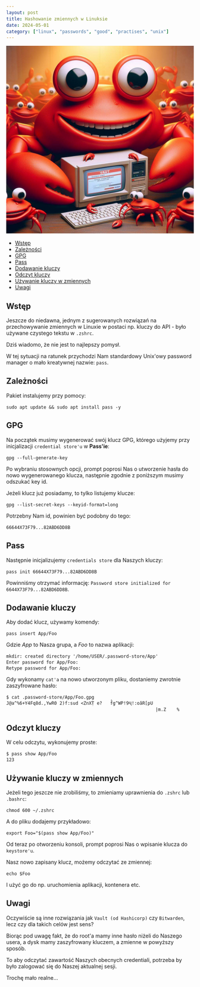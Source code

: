 ```yaml
---
layout: post
title: Hashowanie zmiennych w Linuksie
date: 2024-05-01
category: ["linux", "passwords", "good", "practises", "unix"]
---
```


![logo](/img/rusty_passty.jpeg)

- [Wstęp](#wstęp)
- [Zależności](#zależności)
- [GPG](#gpg)
- [Pass](#pass)
- [Dodawanie kluczy](#dodawanie-kluczy)
- [Odczyt kluczy](#odczyt-kluczy)
- [Używanie kluczy w zmiennych](#używanie-kluczy-w-zmiennych)
- [Uwagi](#uwagi)

## Wstęp

Jeszcze do niedawna, jednym z sugerowanych rozwiązań na przechowywanie zmiennych w Linuxie w postaci np. kluczy do API - było używane czystego tekstu w `.zshrc`.

Dziś wiadomo, że nie jest to najlepszy pomysł.

W tej sytuacji na ratunek przychodzi Nam standardowy Unix'owy password manager o mało kreatywnej nazwie: `pass`.

## Zależności

Pakiet instalujemy przy pomocy:

```shell
sudo apt update && sudo apt install pass -y
```

## GPG

Na początek musimy wygenerować swój klucz GPG, którego użyjemy przy inicjalizacji `credential store'u` w **Pass'ie**:

```shell
gpg --full-generate-key
```

Po wybraniu stosownych opcji, prompt poprosi Nas o utworzenie hasła do nowo wygenerowanego klucza, następnie zgodnie z poniższym musimy odszukać key id.

Jeżeli klucz już posiadamy, to tylko listujemy klucze:

```shell
gpg --list-secret-keys --keyid-format=long
```

Potrzebny Nam id, powinien być podobny do tego:

```shell
66644X73F79...82ABD6DD8B
```

## Pass

Następnie inicjalizujemy `credentials store` dla Naszych kluczy:

```shell
pass init 66644X73F79...82ABD6DD8B
```

Powinniśmy otrzymać informację: `Password store initialized for 6644X73F79...82ABD6DD8B`.

## Dodawanie kluczy

Aby dodać klucz, używamy komendy:

```shell
pass insert App/Foo
```

Gdzie _App_ to Nasza grupa, a _Foo_ to nazwa aplikacji:

```shell
mkdir: created directory '/home/USER/.password-store/App'
Enter password for App/Foo:
Retype password for App/Foo:
```

Gdy wykonamy `cat'a` na nowo utworzonym pliku, dostaniemy zwrotnie zaszyfrowane hasło:

```shell
$ cat .password-store/App/Foo.gpg
J@a^%6+Y4Fq8d.,YwR0 2)f:sud <ZnXܼT e?	f̂g^WP!9Ҷ!:oǎR[pU
                                                        |m.Z	%
```

## Odczyt kluczy

W celu odczytu, wykonujemy proste:

```shell
$ pass show App/Foo
123
```

## Używanie kluczy w zmiennych

Jeżeli tego jeszcze nie zrobiliśmy, to zmieniamy uprawnienia do `.zshrc` lub `.bashrc`:

```shell
chmod 600 ~/.zshrc
```

A do pliku dodajemy przykładowo:

```shell
export Foo="$(pass show App/Foo)"
```

Od teraz po otworzeniu konsoli, prompt poprosi Nas o wpisanie klucza do `keystore'u`.

Nasz nowo zapisany klucz, możemy odczytać ze zmiennej:

```shell
echo $Foo
```

I użyć go do np. uruchomienia aplikacji, kontenera etc.

## Uwagi

Oczywiście są inne rozwiązania jak `Vault (od Hashicorp)` czy `Bitwarden`, lecz czy dla takich celów jest sens?

Biorąc pod uwagę fakt, że do root'a mamy inne hasło niżeli do Naszego usera, a dysk mamy zaszyfrowany kluczem, a zmienne w powyższy sposób.

To aby odczytać zawartość Naszych obecnych credentiali, potrzeba by było zalogować się do Naszej aktualnej sesji.

Trochę mało realne...
